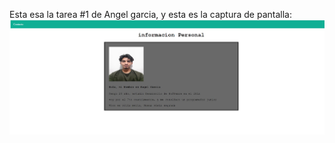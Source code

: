 Esta esa la tarea #1 de Angel garcia, y esta es la captura de pantalla:
![Mi captura de pantalla](Mitarea.jpg)
